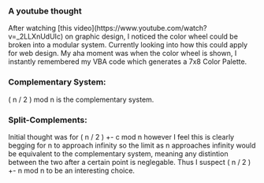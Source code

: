 
<!DOCTYPE html>
<html>
<head>

</head>
<body>

<h3>A youtube thought</h3>
    <p>
        After watching [this video](https://www.youtube.com/watch?v=_2LLXnUdUIc) on graphic design,
        I noticed the color wheel could be broken into a modular system. Currently looking into how this
        could apply for web design. My aha moment was when the color wheel is shown, I instantly remembered 
        my VBA code which generates a 7x8 Color Palette. 
    </p>

<h3>Complementary System: </h3>
    <p>
         ( n / 2 ) mod n is the complementary system.
    </p> 
<h3>Split-Complements:</h3>
    <p>
        Initial thought was for ( n / 2 ) +- c mod n however I feel this is clearly begging for n to approach infinity
        so the limit as n approaches infinity would be equivalent to the complementary system, meaning any distintion 
        between the two after a certain point is neglegable. Thus I suspect ( n / 2 ) +- n mod n to be an interesting choice.
    </p> 


</body>
</html>     
